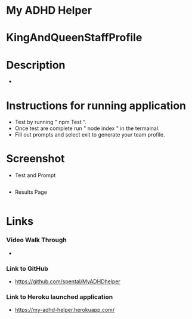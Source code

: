 # My ADHD Helper 

# KingAndQueenStaffProfile

# Description

- 


# Instructions for running application

- Test by running " npm Test ".
- Once test are complete run " node index " in the termainal.   
- Fill out prompts and select exit to generate your team profile. 

# Screenshot
- Test and Prompt

<img alt="" >

- Results Page

<img alt="" >
  

# Links

### Video Walk Through

- 

### Link to GitHub

- https://github.com/spental/MyADHDhelper

### Link to Heroku launched application

- https://my-adhd-helper.herokuapp.com/